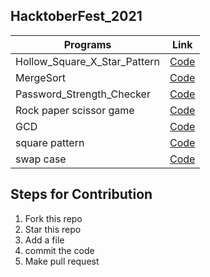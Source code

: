 ## HacktoberFest_2021

| Programs  | Link |
| ------------- | ------------- |
| Hollow_Square_X_Star_Pattern |[Code](https://github.com/susverma/HacktoberFest_2021/blob/main/Hollow_Square_X_Star_Pattern) |
| MergeSort |[Code](https://github.com/susverma/HacktoberFest_2021/blob/main/MergeSort.py)|
| Password_Strength_Checker |[Code](https://github.com/susverma/HacktoberFest_2021/blob/main/Password_Strength_Checker.py)
| Rock paper scissor game |[Code](https://github.com/susverma/HacktoberFest_2021/blob/main/game.py)|
| GCD|[Code](https://github.com/susverma/HacktoberFest_2021/blob/main/gcd.py)|
| square pattern |[Code](https://github.com/susverma/HacktoberFest_2021/blob/main/square_pattern.py)|
| swap case |[Code](https://github.com/susverma/HacktoberFest_2021/blob/main/swap_case.py)|

## Steps for Contribution

1. Fork this repo
2. Star this repo
3. Add a file
4. commit the code
5. Make pull request
